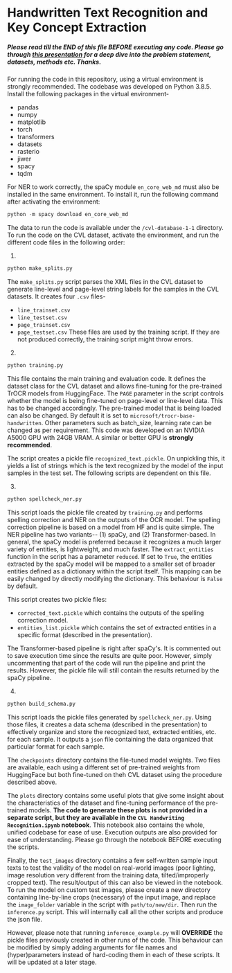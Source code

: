 # Handwritten Text Recognition and Key Concept Extraction
##### Please read till the *END* of this file *BEFORE* executing any code. Please go through [this presentation](https://docs.google.com/presentation/d/1-ginbtvXUrmazReuxvKHM15HubOe625BQqj9Zs-IFuk/edit?usp=sharing) for a deep dive into the problem statement, datasets, methods etc. Thanks.

For running the code in this repository, using a virtual environment is strongly recommended. The codebase was developed on Python 3.8.5. Install the following packages in the virtual environment-
 - pandas
 - numpy
 - matplotlib
 - torch
 - transformers
 - datasets
 - rasterio
 - jiwer
 - spacy
 - tqdm

For NER to work correctly, the spaCy module `en_core_web_md` must also be installed in the same environment. To install it, run the following command after activating the environment:
```python
python -m spacy download en_core_web_md
```

The data to run the code is available under the `/cvl-database-1-1` directory. To run the code on the CVL dataset, activate the environment, and run the different code files in the following order:

1. 
```python
python make_splits.py
```
The `make_splits.py` script parses the XML files in the CVL dataset to generate line-level and page-level string labels for the samples in the CVL datasets. It creates four `.csv` files- 
* `line_trainset.csv`
* `line_testset.csv`
* `page_trainset.csv`
* `page_testset.csv`
These files are used by the training script. If they are not produced correctly, the training script might throw errors. 
2.
```python
python training.py
```
This file contains the main training and evaluation code. It defines the dataset class for the CVL dataset and allows fine-tuning for the pre-trained TrOCR models from HuggingFace. The `PAGE` parameter in the script controls whether the model is being fine-tuned on page-level or line-level data. This has to be changed accordingly. The pre-trained model that is being loaded can also be changed. By default it is set to `microsoft/trocr-base-handwritten`. Other parameters such as batch_size, learning rate can be changed as per requirement. This code was developed on an NVIDIA A5000 GPU with 24GB VRAM. A similar or better GPU is **strongly recommended**. 

The script creates a pickle file `recognized_text.pickle`. On unpickling this, it yields a list of strings which is the text recognized by the model of the input samples in the test set. The following scripts are dependent on this file. 

3.
```python
python spellcheck_ner.py
```
This script loads the pickle file created by `training.py` and performs spelling correction and NER on the outputs of the OCR model. The spelling correction pipeline is based on a model from HF and is quite simple. The NER pipeline has two variants-- (1) spaCy, and (2) Transformer-based. In general, the spaCy model is preferred because it recognizes a much larger variety of entities, is lightweight, and much faster. The `extract_entities` function in the script has a parameter `reduced`. If set to `True`, the entities extracted by the spaCy model will be mapped to a smaller set of broader entities defined as a dictionary within the script itself. This mapping can be easily changed by directly modifying the dictionary. This behaviour is `False` by default. 

This script creates two pickle files:
* `corrected_text.pickle` which contains the outputs of the spelling correction model.
* `entities_list.pickle` which contains the set of extracted entities in a specific format (described in the presentation). 

The Transformer-based pipeline is right after spaCy's. It is commented out to save execution time since the results are quite poor. However, simply uncommenting that part of the code will run the pipeline and print the results. However, the pickle file will still contain the results returned by the spaCy pipeline. 

4.
```python
python build_schema.py
```
This script loads the pickle files generated by `spellcheck_ner.py`. Using those files, it creates a data schema (described in the presentation) to effectively organize and store the recognized text, extracted entities, etc. for each sample. It outputs a `json` file containing the data organized that particular format for each sample.  


The `checkpoints` directory contains the file-tuned model weights. Two files are available, each using a different set of pre-trained weights from HuggingFace but both fine-tuned on theh CVL dataset using the procedure described above. 

The `plots` directory contains some useful plots that give some insight about the characteristics of the dataset and fine-tuning performance of the pre-trained models. **The code to generate these plots is not provided in a separate script, but they are available in the `CVL Handwriting Recognition.ipynb` notebook**. This notebook also contains the whole, unified codebase for ease of use. Execution outputs are also provided for ease of understanding. Please go through the notebook BEFORE executing the scripts. 

Finally, the `test_images` directory contains a few self-written sample input texts to test the validity of the model on real-world images (poor lighting, image resolution very different from the training data, tilted/improperly cropped text). The result/output of this can also be viewed in the notebook. To run the model on custom test images, please create a new directory containing line-by-line crops (necessary) of the input image, and replace the `image_folder` variable in the script with `path/to/new/dir`. Then run the `inference.py` script. This will internally call all the other scripts and produce the json file. 

However, please note that running `inference_example.py` will **OVERRIDE** the pickle files previously created in other runs of the code. This behaviour can be modified by simply adding arguments for file names and (hyper)parameters instead of hard-coding them in each of these scripts. It will be updated at a later stage.  
